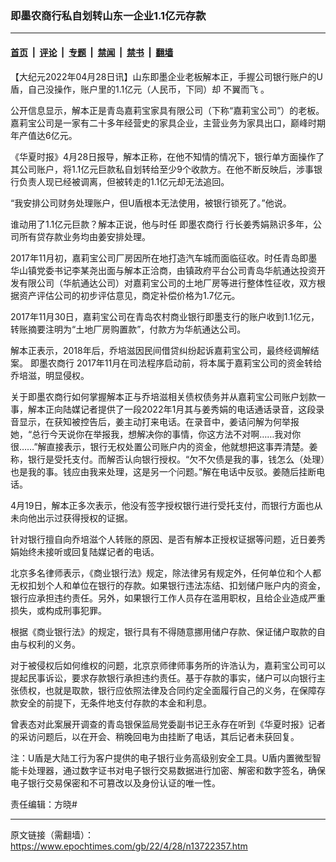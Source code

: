 ### 即墨农商行私自划转山东一企业1.1亿元存款

---

#### [首页](../../../..?n13722357) &nbsp;|&nbsp; [评论](../../../../../epoch-comment?n13722357) &nbsp;|&nbsp; [专题](../../../../../epoch-special?n13722357) &nbsp;|&nbsp; [禁闻](../../../../../epoch-news?n13722357) &nbsp;|&nbsp; [禁书](../../../../../books?n13722357) &nbsp;|&nbsp; [翻墙](https://github.com/gfw-breaker/nogfw/blob/master/README.md?n13722357)


<div class="post_content" id="artbody" itemprop="articleBody">
 <!-- article content begin -->
 <p>
  【大纪元2022年04月28日讯】山东即墨企业老板解本正，手握公司银行账户的U盾，自己没操作，账户里的1.1亿元（人民币，下同）却
  <ok href="https://www.epochtimes.com/gb/tag/%E4%B8%8D%E7%BF%BC%E8%80%8C%E9%A3%9E.html">
   不翼而飞
  </ok>
  。
 </p>
 <p>
  公开信息显示，解本正是青岛嘉莉宝家具有限公司（下称“嘉莉宝公司”）的老板。嘉莉宝公司是一家有二十多年经营史的家具企业，主营业务为家具出口，巅峰时期年产值达6亿元。
 </p>
 <p>
  《华夏时报》4月28日报导，解本正称，在他不知情的情况下，银行单方面操作了其公司账户，将1.1亿元巨款私自划转给至少9个收款方。在他不断反映后，涉事银行负责人现已经被调离，但被转走的1.1亿元却无法追回。
 </p>
 <p>
  “我安排公司财务处理账户，但U盾根本无法使用，被银行锁死了。”他说。
 </p>
 <p>
  谁动用了1.1亿元巨款？解本正说，他与时任
  <ok href="https://www.epochtimes.com/gb/tag/%E5%8D%B3%E5%A2%A8%E5%86%9C%E5%95%86%E8%A1%8C.html">
   即墨农商行
  </ok>
  行长姜秀娟熟识多年，公司所有贷存款业务均由姜安排处理。
 </p>
 <p>
  2017年11月初，嘉莉宝公司厂房因所在地打造汽车城而面临征收。时任青岛即墨华山镇党委书记李某尧出面与解本正洽商，由镇政府平台公司青岛华航通达投资开发有限公司（华航通达公司）对嘉莉宝公司的土地厂房等进行整体性征收，双方根据资产评估公司的初步评估意见，商定补偿价格为1.7亿元。
 </p>
 <p>
  2017年11月30日，嘉莉宝公司在青岛农村商业银行即墨支行的账户收到1.1亿元，转账摘要注明为“土地厂房购置款”，付款方为华航通达公司。
 </p>
 <p>
  解本正表示，2018年后，乔培滋因民间借贷纠纷起诉嘉莉宝公司，最终经调解结案。
  <ok href="https://www.epochtimes.com/gb/tag/%E5%8D%B3%E5%A2%A8%E5%86%9C%E5%95%86%E8%A1%8C.html">
   即墨农商行
  </ok>
  2017年11月在司法程序启动前，将本属于嘉莉宝公司的资金转给乔培滋，明显侵权。
 </p>
 <p>
  关于即墨农商行如何掌握解本正与乔培滋相关债权债务并从嘉莉宝公司账户划款一事，解本正向陆媒记者提供了一段2022年1月其与姜秀娟的电话通话录音，这段录音显示，在获知被控告后，姜主动打来电话。在录音中，姜诘问解为何举报她，“总行今天说你在举报我，想解决你的事情，你这方法不对啊……我对你很……”解直接表示，银行无权处置公司账户内的资金，他就想把这事弄清楚。姜称，银行是受托支付。而解否认向银行授权。“欠不欠债是我的事，钱怎么（处理）也是我的事。钱应由我来处理，这是另一个问题。”解在电话中反驳。姜随后挂断电话。
 </p>
 <p>
  4月19日，解本正多次表示，他没有签字授权银行进行受托支付，而银行方面也从未向他出示过获得授权的证据。
 </p>
 <p>
  针对银行擅自向乔培滋个人转账的原因、是否有解本正授权证据等问题，近日姜秀娟始终未接听或回复陆媒记者的电话。
 </p>
 <p>
  北京多名律师表示，《商业银行法》规定，除法律另有规定外，任何单位和个人都无权扣划个人和单位在银行的存款。如果银行违法冻结、扣划储户账户内的资金，银行应承担违约责任。另外，如果银行工作人员存在滥用职权，且给企业造成严重损失，或构成刑事犯罪。
 </p>
 <p>
  根据《商业银行法》的规定，银行具有不得随意挪用储户存款、保证储户取款的自由与权利的义务。
 </p>
 <p>
  对于被侵权后如何维权的问题，北京京师律师事务所的许浩认为，嘉莉宝公司可以提起民事诉讼，要求存款银行承担违约责任。基于存款的事实，储户可以向银行主张债权，也就是取款，银行应依照法律及合同约定全面履行自己的义务，在保障存款安全的前提下，无条件地支付存款的本金和利息。
 </p>
 <p>
  曾表态对此案展开调查的青岛银保监局党委副书记王永存在听到《华夏时报》记者的采访问题后，以在开会、稍晚回电为由挂断了电话，其后记者未获回复。
 </p>
 <p>
  注：U盾是大陆工行为客户提供的电子银行业务高级别安全工具。U盾内置微型智能卡处理器，通过数字证书对电子银行交易数据进行加密、解密和数字签名，确保电子银行交易保密和不可篡改以及身份认证的唯一性。
 </p>
 <p>
  责任编辑：方晓#
 </p>
 <!-- article content end -->
 <div id="below_article_ad">
 </div>
</div>


---

原文链接（需翻墙）：https://www.epochtimes.com/gb/22/4/28/n13722357.htm